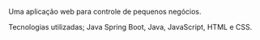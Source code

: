 Uma aplicação web para controle de pequenos negócios.

Tecnologias utilizadas; Java Spring Boot, Java, JavaScript, HTML e CSS.
